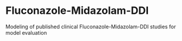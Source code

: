 # Fluconazole-Midazolam-DDI
Modeling of published clinical Fluconazole-Midazolam-DDI studies for model evaluation
